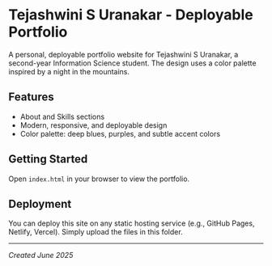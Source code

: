 # Tejashwini S Uranakar - Deployable Portfolio

A personal, deployable portfolio website for Tejashwini S Uranakar, a second-year Information Science student. The design uses a color palette inspired by a night in the mountains.

## Features
- About and Skills sections
- Modern, responsive, and deployable design
- Color palette: deep blues, purples, and subtle accent colors

## Getting Started
Open `index.html` in your browser to view the portfolio.

## Deployment
You can deploy this site on any static hosting service (e.g., GitHub Pages, Netlify, Vercel). Simply upload the files in this folder.

---

*Created June 2025*
